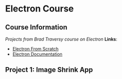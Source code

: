 # Electron Course

## Course Information

_Projects from Brad Traversy course on Electron_
**Links**:

- [Electron From Scratch](https://www.udemy.com/course/electron-from-scratch)
- [Electron Documentation](https://www.electronjs.org/docs)

## Project 1: Image Shrink App
